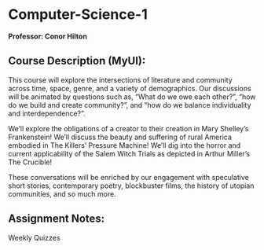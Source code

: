 # Computer-Science-1

**Professor: Conor Hilton**

## Course Description (MyUI):
This course will explore the intersections of literature and community across time, space, genre, and a variety of demographics. Our discussions will be animated by questions such as, “What do we owe each other?”, “how do we build and create community?”, and “how do we balance individuality and interdependence?”.

We’ll explore the obligations of a creator to their creation in Mary Shelley’s Frankenstein! We’ll discuss the beauty and suffering of rural America embodied in The Killers’ Pressure Machine! We’ll dig into the horror and current applicability of the Salem Witch Trials as depicted in Arthur Miller’s The Crucible!

These conversations will be enriched by our engagement with speculative short stories, contemporary poetry, blockbuster films, the history of utopian communities, and so much more.

## Assignment Notes:
Weekly Quizzes

